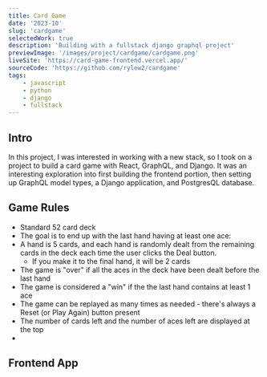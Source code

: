 ```yaml
---
title: Card Game
date: '2023-10'
slug: 'cardgame'
selectedWork: true
description: 'Building with a fullstack django graphql project'
previewImage: '/images/project/cardgame/cardgame.png'
liveSite: 'https://card-game-frontend.vercel.app/'
sourceCode: 'https://github.com/rylew2/cardgame'
tags:
    - javascript
    - python
    - django
    - fullstack
---
```


## Intro

In this project, I was interested in working with a new stack, so I took on a project to build a card game with React, GraphQL, and Django. It was an interesting exploration into first building the frontend portion, then setting up GraphQL model types, a Django application, and PostgresQL database.

## Game Rules

-   Standard 52 card deck
-   The goal is to end up with the last hand having at least one ace:
-   A hand is 5 cards, and each hand is randomly dealt from the remaining cards in the deck each time the user clicks the Deal button.
    -   If you make it to the final hand, it will be 2 cards
-   The game is "over" if all the aces in the deck have been dealt before the last hand
-   The game is considered a "win" if the the last hand contains at least 1 ace
-   The game can be replayed as many times as needed - there's always a Reset (or Play Again) button present
-   The number of cards left and the number of aces left are displayed at the top
-

## Frontend App

